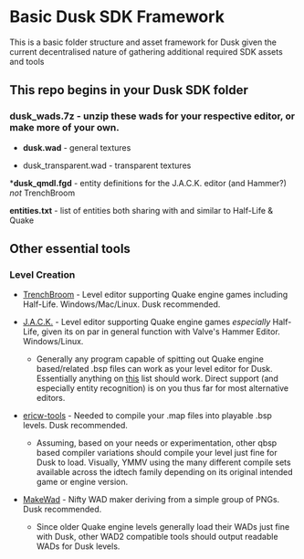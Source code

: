 # Basic Dusk SDK Framework 

This is a basic folder structure and asset framework for Dusk given the current decentralised nature of gathering additional required SDK assets and tools 

## This repo begins in your Dusk SDK folder

### dusk_wads.7z - unzip these wads for your respective editor, or make more of your own.
+ **dusk.wad** - general textures

+ dusk_transparent.wad - transparent textures

***dusk_qmdl.fgd** - entity definitions for the J.A.C.K. editor (and Hammer?) *not* TrenchBroom

**entities.txt** - list of entities both sharing with and similar to Half-Life & Quake


## Other essential tools

### Level Creation

 - [TrenchBroom](https://github.com/kduske/TrenchBroom/releases) - Level editor supporting Quake engine games including Half-Life. Windows/Mac/Linux. Dusk recommended.

 - [J.A.C.K.](https://jack.hlfx.ru/en/download.html) - Level editor supporting Quake engine games *especially* Half-Life, given its on par in general function with Valve's Hammer Editor. Windows/Linux. 
	* Generally any program capable of spitting out Quake engine based/related .bsp files can work as your level editor for Dusk. Essentially anything on [this](https://quakewiki.org/wiki/Mapping_tools#Level_Editors) list should work. Direct support (and especially entity recognition) is on you thus far for most alternative editors.
 
 - [ericw-tools](https://github.com/ericwa/ericw-tools/releases) - Needed to compile your .map files into playable .bsp levels. Dusk recommended.
	* Assuming, based on your needs or experimentation, other qbsp based compiler variations should compile your level just fine for Dusk to load. Visually, YMMV using the many different compile sets available across the idtech family depending on its original intended game or engine version.

 - [MakeWad](https://github.com/NewBloodInteractive/MakeWad/releases) - Nifty WAD maker deriving from a simple group of PNGs. Dusk recommended.
	* Since older Quake engine levels generally load their WADs just fine with Dusk, other WAD2 compatible tools should output readable WADs for Dusk levels.

